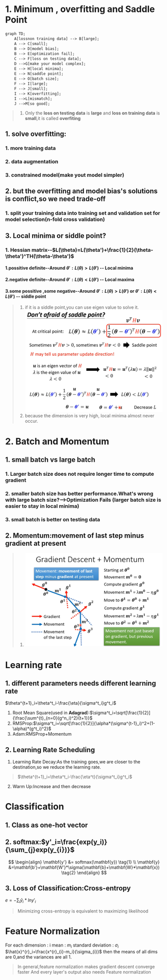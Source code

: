# 1. Minimum , overfitting and Saddle Point
```mermaid
graph TD;
    A[lossnon training data] --> B[large];
    A --> C[small];
    B --> D[model bias];
    B --> E[optimization fail];
    C --> F[loss on testing data];
    D -->G[make your model complex];
    E --> H[local minima];
    E --> N[saddle point];
    E --> O[batch size];
    F --> I[large];
    F --> J[small];
    I --> K[overfitting];
    I -->L[mismatch];
    J -->M[so good];
```
>1. Only the **loss on testing data** is **large** and **loss on training data** is **small**,it is called **overfiting**
## 1. solve overfitting:
### 1. more training data
### 2. data augmentation
### 3. constrained model(make yout model simpler)
## 2. but the overfitting and model bias's solutions is conflict,so we need trade-off
### 1. split your training data into training set and validation set for model selection(n-fold cross validation)
## 3. Local minima or siddle point?
### 1. Hessian matrix--$L(\theta)=L(\theta')+\frac{1}{2}(\theta-\theta')^TH(\theta-\theta')$
#### 1.possitive definite--Around $\theta':L(\theta)>L(\theta')$ -- Local minima
#### 2.negative definite--Around $\theta':L(\theta)<L(\theta')$ -- Local maxima
#### 3.some possitive ,some negative--Around $\theta':L(\theta)>L(\theta')$ or $\theta':L(\theta)<L(\theta')$ -- siddle point
>1. if it is a siddle point,you can use eigen value to solve it.![png1](../images/ml_2_png1.png)
>2. because the dimension is very high, local minima almost never occur.
# 2. Batch and Momentum
## 1. small batch vs large batch
### 1. Larger batch size does not require longer time to compute gradient
### 2. smaller batch size has better performance.What's wrong with large batch size?-->Optimization Fails (larger batch size is easier to stay in local minima)
### 3. small batch is better on testing data
## 2. Momentum:movement of last step minus gradient at present
> 1. ![png2](../images/ml_2_png2.png)
# Learning rate
## 1. different parameters needs different learning rate
$\theta^{t+1}_i=\theta^t_i-\frac{\eta}{\sigma^t_i}g^t_i$
1. Root Mean Square(used in **Adagrad**):$\sigma^t_i=\sqrt[\frac{1}{2}]{\frac{\sum^{t}_{n=0}(g^n_i)^2}{t+1}}$
2. RMSProp:$\sigma^t_i=\sqrt[\frac{1}{2}]{\alpha*(\sigma^{t-1}_i)^2+(1-\alpha)*(g^t_i)^2}$
3. Adam:RMSProp+Momentum
## 2. Learning Rate Scheduling
1. Learning Rate Decay:As the training goes,we are closer to the destination,so we reduce the learning rate.
>$\theta^{t+1}_i=\theta^t_i-\frac{\eta^t}{\sigma^t_i}g^t_i$
2. Warm Up:Increase and then decrease
# Classification
## 1. Class as one-hot vector
## 2. softmax:$y'_i=\frac{exp(y_i)}{\sum_{j}exp(y_{i})}$
$$
\begin{align}
\mathbf{y'} &= softmax(\mathbf{y}) \tag{1} \\
\mathbf{y} &=\mathbf{b'}+\mathbf{W'}*\sigma(\mathbf{b}+\mathbf{W}*\mathbf{x}) \tag{2} 
\end{align}
$$
## 3. Loss of Classification:Cross-entropy
$e=-\sum_{i}\hat{y}_i*lny'_{i}$
> Minimizing cross-entropy is equivalent to maximizing likelihood
# Feature Normalization
For each dimension : i
mean : $m_i$
standard deviation : $\sigma_{i}$
$\hat{x}^{r}_i=\frac{x^{r}_{i}-m_i}{\sigma_{i}}$
then the means of all dims are 0,and the variances are all 1.
> In general,feature normalization makes gradient descent converge faster
> And every layer's output also needs Feature normalization